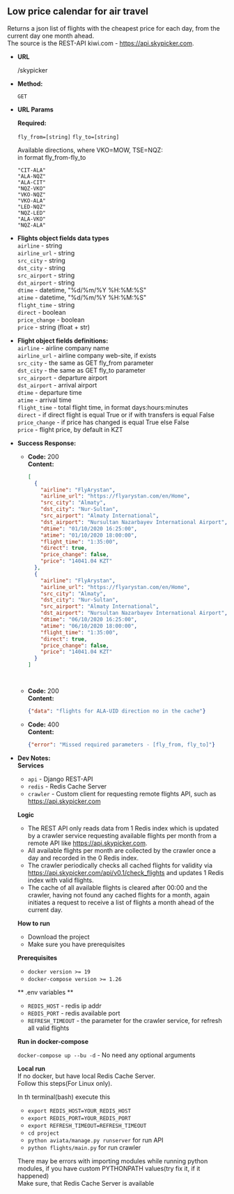**Low price calendar for air travel**
----
  Returns a json list of flights with the cheapest price for each day, from the current day one month ahead. <br />
  The source is the REST-API kiwi.com - https://api.skypicker.com. 
  
* **URL**
    
  /skypicker

* **Method:**
  
  `GET` 
  
*  **URL Params**

   **Required:**

   `fly_from=[string]`
   `fly_to=[string]`
   
    Available directions, where VKO=MOW, TSE=NQZ: <br />
     in format fly_from-fly_to
     
     `"CIT-ALA"` <br />
     `"ALA-NQZ"` <br />
     `"ALA-CIT"` <br />
     `"NQZ-VKO"` <br />
     `"VKO-NQZ"` <br />
     `"VKO-ALA"` <br />
     `"LED-NQZ"` <br />
     `"NQZ-LED"` <br />
     `"ALA-VKO"` <br />
     `"NQZ-ALA"` <br />

* **Flights object fields data types** <br />
  `airline` - string <br />
  `airline_url` - string <br />
  `src_city` - string <br />
  `dst_city` -  string <br />
  `src_airport` - string <br />
  `dst_airport` - string <br />
  `dtime` - datetime, "%d/%m/%Y %H:%M:%S" <br />
  `atime` - datetime, "%d/%m/%Y %H:%M:%S" <br />
  `flight_time` - string <br />
  `direct` - boolean <br />
  `price_change` - boolean <br />
  `price` - string (float + str) <br />
  
* **Flight object fields definitions:** <br />
  `airline` - airline company name <br />
  `airline_url` - airline company web-site, if exists <br />
  `src_city` - the same as GET fly_from parameter <br />
  `dst_city` -  the same as GET fly_to parameter <br />
  `src_airport` - departure airport <br />
  `dst_airport` - arrival airport <br />
  `dtime` - departure time <br />
  `atime` - arrival time <br />
  `flight_time` - total flight time, in format days:hours:minutes <br />
  `direct` - if direct flight is equal True or if with transfers is equal False <br />
  `price_change` - if price has changed is equal True else False <br />
  `price` - flight price, by default in KZT <br />
  
  
* **Success Response:**
  
  * **Code:** 200 <br />
    **Content:**  
    ```json
    [
      {
        "airline": "FlyArystan",
        "airline_url": "https://flyarystan.com/en/Home",
        "src_city": "Almaty",
        "dst_city": "Nur-Sultan",
        "src_airport": "Almaty International",
        "dst_airport": "Nursultan Nazarbayev International Airport",
        "dtime": "01/10/2020 16:25:00",
        "atime": "01/10/2020 18:00:00",
        "flight_time": "1:35:00",
        "direct": true,
        "price_change": false,
        "price": "14041.04 KZT"
      },
      {
        "airline": "FlyArystan",
        "airline_url": "https://flyarystan.com/en/Home",
        "src_city": "Almaty",
        "dst_city": "Nur-Sultan",
        "src_airport": "Almaty International",
        "dst_airport": "Nursultan Nazarbayev International Airport",
        "dtime": "06/10/2020 16:25:00",
        "atime": "06/10/2020 18:00:00",
        "flight_time": "1:35:00",
        "direct": true,
        "price_change": false,
        "price": "14041.04 KZT"
      }
    ]

 
  * **Code:** 200 <br />
    **Content:**
    ```json
    {"data": "flights for ALA-UID direction no in the cache"}
    ```
  
  * **Code:** 400 <br />
    **Content:**
    ```json
    {"error": "Missed required parameters - [fly_from, fly_to]"}
    ```

* **Dev Notes:** <br />
  **Services** <br/>
  
  * `api` - Django REST-API <br>
  * `redis` - Redis Cache Server <br>
  * `crawler` - Custom client for requesting remote flights API, such as https://api.skypicker.com <br />
  
  **Logic**
  * The REST API only reads data from 1 Redis index which is updated by a crawler service requesting available flights per
   month from a remote API like https://api.skypicker.com. <br />
  * All available flights per month are collected by the crawler once a day and recorded in the 0 Redis index. <br />
  * The crawler periodically checks all cached flights for validity via https://api.skypicker.com/api/v0.1/check_flights
   and updates 1 Redis index with valid flights. <br />
  * The cache of all available flights is cleared after 00:00 and the crawler, having not found any cached flights for a 
  month, again initiates a request to receive a list of flights a month ahead of the current day. <br/>
  
  **How to run** <br />
  * Download the project
  * Make sure you have prerequisites
  
  **Prerequisites** <br />
  * `docker version >= 19`
  * `docker-compose version >= 1.26 `
  
  ** .env variables ** <br />
  * `REDIS_HOST` - redis ip addr
  * `REDIS_PORT` - redis available port
  * `REFRESH_TIMEOUT` - the parameter for the crawler service, for refresh all valid flights
  
  **Run in docker-compose** <br />
  
  `docker-compose up --bu -d` - No need any optional arguments
  
  **Local run** <br />
  If no docker, but have local Redis Cache Server. <br />
  Follow this steps(For Linux only). <br />
  
  In th terminal(bash) execute this
  * `export REDIS_HOST=YOUR_REDIS_HOST`
  * `export REDIS_PORT=YOUR_REDIS_PORT`
  * `export REFRESH_TIMEOUT=REFRESH_TIMEOUT`
  * `cd project`
  * `python aviata/manage.py runserver` for run API
  * `python flights/main.py` for run crawler
  
  There may be errors with importing modules while running python modules,
   if you have custom PYTHONPATH values(try fix it, if it happened) <br />
  Make sure, that Redis Cache Server is available <br />
  